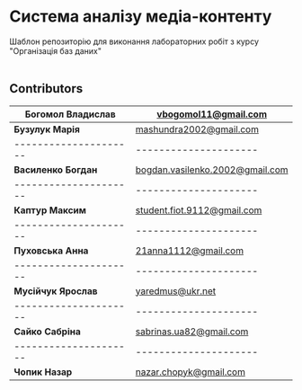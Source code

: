 # Система аналізу медіа-контенту

Шаблон репозиторію для виконання лабораторних робіт з курсу "Організація баз даних"
<br />
<br />
## Contributors
|**Богомол Владислав**| vbogomol11@gmail.com|
|---------------------|---------------------|
|**Бузулук Марія**| mashundra2002@gmail.com|
|---------------------|---------------------|
|**Василенко Богдан**| bogdan.vasilenko.2002@gmail.com|
|---------------------|---------------------|
|**Каптур Максим**| student.fiot.9112@gmail.com|
|---------------------|---------------------|
|**Пуховська Анна**| 21anna1112@gmail.com|
|---------------------|---------------------|
|**Мусійчук Ярослав**| yaredmus@ukr.net|
|---------------------|---------------------|
|**Сайко Сабріна**| sabrinas.ua82@gmail.com|
|---------------------|---------------------|
|**Чопик Назар**| nazar.chopyk@gmail.com|

